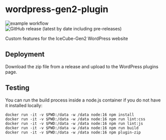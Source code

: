# wordpress-gen2-plugin

![example workflow](https://github.com/WIPACrepo/wordpress-gen2-plugin/actions/workflows/ci.yml/badge.svg)
![GitHub release (latest by date including pre-releases)](https://img.shields.io/github/v/release/WIPACrepo/wordpress-gen2-plugin?include_prereleases)

Custom features for the IceCube-Gen2 WordPress website

## Deployment

Download the zip file from a release and upload to the WordPress plugins page.

## Testing

You can run the build process inside a node.js container if you do not have
it installed locally:

```
docker run -it -v $PWD:/data -w /data node:16 npm install
docker run -it -v $PWD:/data -w /data node:16 npm run lint:css
docker run -it -v $PWD:/data -w /data node:16 npm run lint:js
docker run -it -v $PWD:/data -w /data node:16 npm run build
docker run -it -v $PWD:/data -w /data node:16 npm plugin-zip
```

